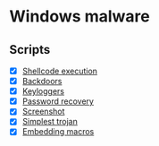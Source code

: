 # Windows malware

## Scripts

- [x] [Shellcode execution](shellcode)
- [x] [Backdoors](backdoors)
- [x] [Keyloggers](keyloggers)
- [x] [Password recovery](password-recovery)
- [x] [Screenshot](screenshot)
- [x] [Simplest trojan](simplest-trojan)
- [x] [Embedding macros](vba)